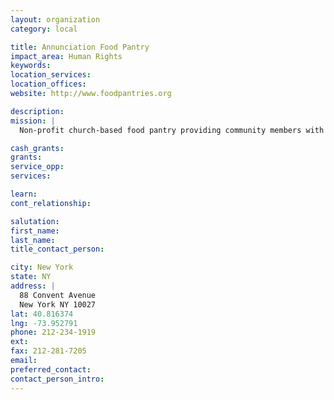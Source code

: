 ```yaml
---
layout: organization
category: local

title: Annunciation Food Pantry
impact_area: Human Rights
keywords: 
location_services: 
location_offices: 
website: http://www.foodpantries.org

description: 
mission: |
  Non-profit church-based food pantry providing community members with free canned goods and other non-perishable foods every Tuesday

cash_grants: 
grants: 
service_opp: 
services: 

learn: 
cont_relationship: 

salutation: 
first_name: 
last_name: 
title_contact_person: 

city: New York
state: NY
address: |
  88 Convent Avenue    
  New York NY 10027
lat: 40.816374
lng: -73.952791
phone: 212-234-1919
ext: 
fax: 212-281-7205
email: 
preferred_contact: 
contact_person_intro: 
---
```

